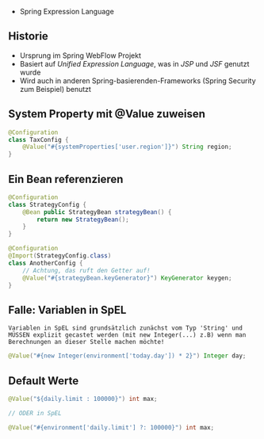 - Spring Expression Language

## Historie
- Ursprung im Spring WebFlow Projekt
- Basiert auf *Unified Expression Language*, was in *JSP* und *JSF* genutzt wurde
- Wird auch in anderen Spring-basierenden-Frameworks (Spring Security zum Beispiel) benutzt

## System Property mit @Value zuweisen
```Java
@Configuration
class TaxConfig {
	@Value("#{systemProperties['user.region']}") String region;
}
```

## Ein Bean referenzieren
```Java
@Configuration
class StrategyConfig {
	@Bean public StrategyBean strategyBean() {
		return new StrategyBean();
	}
}

@Configuration
@Import(StrategyConfig.class)
class AnotherConfig {
	// Achtung, das ruft den Getter auf!
	@Value("#{strategyBean.keyGenerator}") KeyGenerator keygen;
}
```

## Falle: Variablen in SpEL
```ad-note
Variablen in SpEL sind grundsätzlich zunächst vom Typ 'String' und MÜSSEN explizit gecastet werden (mit new Integer(...) z.B) wenn man Berechnungen an dieser Stelle machen möchte!
```

```Java
@Value("#{new Integer(environment['today.day']) * 2}") Integer day;
```

## Default Werte
```java
@Value("${daily.limit : 100000}") int max;

// ODER in SpEL

@Value("#{environment['daily.limit'] ?: 100000}") int max;
```
